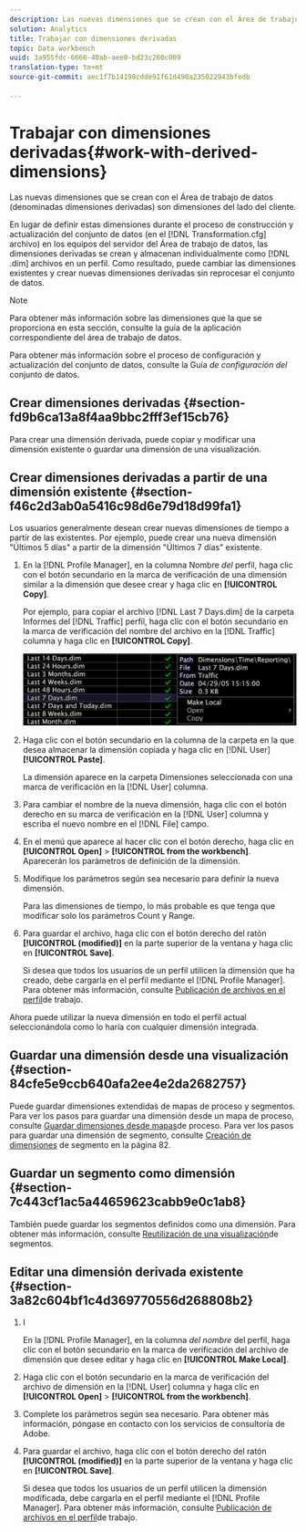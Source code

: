 ```yaml
---
description: Las nuevas dimensiones que se crean con el Área de trabajo de datos (denominadas dimensiones derivadas) son dimensiones del lado del cliente.
solution: Analytics
title: Trabajar con dimensiones derivadas
topic: Data workbench
uuid: 3a955fdc-6666-40ab-aee0-bd23c260c009
translation-type: tm+mt
source-git-commit: aec1f7b14198cdde91f61d490a235022943bfedb

---
```



# Trabajar con dimensiones derivadas{#work-with-derived-dimensions}

Las nuevas dimensiones que se crean con el Área de trabajo de datos (denominadas dimensiones derivadas) son dimensiones del lado del cliente.

En lugar de definir estas dimensiones durante el proceso de construcción y actualización del conjunto de datos (en el [!DNL Transformation.cfg] archivo) en los equipos del servidor del Área de trabajo de datos, las dimensiones derivadas se crean y almacenan individualmente como [!DNL .dim] archivos en un perfil. Como resultado, puede cambiar las dimensiones existentes y crear nuevas dimensiones derivadas sin reprocesar el conjunto de datos.

>[!NOTE]
>
>Para obtener más información sobre las dimensiones que la que se proporciona en esta sección, consulte la guía de la aplicación correspondiente del área de trabajo de datos.

Para obtener más información sobre el proceso de configuración y actualización del conjunto de datos, consulte la Guía *de configuración del* conjunto de datos.

## Crear dimensiones derivadas {#section-fd9b6ca13a8f4aa9bbc2fff3ef15cb76}

Para crear una dimensión derivada, puede copiar y modificar una dimensión existente o guardar una dimensión de una visualización.

## Crear dimensiones derivadas a partir de una dimensión existente {#section-f46c2d3ab0a5416c98d6e79d18d99fa1}

Los usuarios generalmente desean crear nuevas dimensiones de tiempo a partir de las existentes. Por ejemplo, puede crear una nueva dimensión &quot;Últimos 5 días&quot; a partir de la dimensión &quot;Últimos 7 días&quot; existente.

1. En la [!DNL Profile Manager], en la columna Nombre *del* perfil, haga clic con el botón secundario en la marca de verificación de una dimensión similar a la dimensión que desee crear y haga clic en **[!UICONTROL Copy]**.

   Por ejemplo, para copiar el archivo [!DNL Last 7 Days.dim] de la carpeta Informes del [!DNL Traffic] perfil, haga clic con el botón secundario en la marca de verificación del nombre del archivo en la [!DNL Traffic] columna y haga clic en **[!UICONTROL Copy]**.

   ![](assets/vis_ProfMgr_CopyDimension.png)

1. Haga clic con el botón secundario en la columna de la carpeta en la que desea almacenar la dimensión copiada y haga clic en [!DNL User] **[!UICONTROL Paste]**.

   La dimensión aparece en la carpeta Dimensiones seleccionada con una marca de verificación en la [!DNL User] columna.

1. Para cambiar el nombre de la nueva dimensión, haga clic con el botón derecho en su marca de verificación en la [!DNL User] columna y escriba el nuevo nombre en el [!DNL File] campo.
1. En el menú que aparece al hacer clic con el botón derecho, haga clic en **[!UICONTROL Open]** > **[!UICONTROL from the workbench]**. Aparecerán los parámetros de definición de la dimensión.
1. Modifique los parámetros según sea necesario para definir la nueva dimensión.

   Para las dimensiones de tiempo, lo más probable es que tenga que modificar solo los parámetros Count y Range.

1. Para guardar el archivo, haga clic con el botón derecho del ratón **[!UICONTROL (modified)]** en la parte superior de la ventana y haga clic en **[!UICONTROL Save]**.

   Si desea que todos los usuarios de un perfil utilicen la dimensión que ha creado, debe cargarla en el perfil mediante el [!DNL Profile Manager]. Para obtener más información, consulte [Publicación de archivos en el perfil](../../../../home/c-get-started/c-admin-intrf/c-prof-mgr/t-pub-files-wkg-prof.md#task-a0106e010c834d16bd60eef4721b6af9)de trabajo.

Ahora puede utilizar la nueva dimensión en todo el perfil actual seleccionándola como lo haría con cualquier dimensión integrada.

## Guardar una dimensión desde una visualización {#section-84cfe5e9ccb640afa2ee4e2da2682757}

Puede guardar dimensiones extendidas de mapas de proceso y segmentos. Para ver los pasos para guardar una dimensión desde un mapa de proceso, consulte [Guardar dimensiones desde mapas](../../../../home/c-get-started/c-analysis-vis/c-proc-maps/t-dim-proc-maps.md#task-44d9e555d4a944e6aa81993eef703051)de proceso. Para ver los pasos para guardar una dimensión de segmento, consulte [Creación de dimensiones](../../../../home/c-get-started/c-analysis-vis/c-seg/c-create-seg-dim.md#concept-70b363edcad14185ba8051646ad3d44e) de segmento en la página 82.

## Guardar un segmento como dimensión {#section-7c443cf1ac5a44659623cabb9e0c1ab8}

También puede guardar los segmentos definidos como una dimensión. Para obtener más información, consulte [Reutilización de una visualización](../../../../home/c-get-started/c-analysis-vis/c-seg/c-reuse-seg-vis.md#concept-a8a607bd415d404a83c32a26b804cbdc)de segmentos.

## Editar una dimensión derivada existente {#section-3a82c604bf1c4d369770556d268808b2}

1. I

   En la [!DNL Profile Manager], en la columna *del nombre* del perfil, haga clic con el botón secundario en la marca de verificación del archivo de dimensión que desee editar y haga clic en **[!UICONTROL Make Local]**.
1. Haga clic con el botón secundario en la marca de verificación del archivo de dimensión en la [!DNL User] columna y haga clic en **[!UICONTROL Open]** > **[!UICONTROL from the workbench]**.
1. Complete los parámetros según sea necesario. Para obtener más información, póngase en contacto con los servicios de consultoría de Adobe.
1. Para guardar el archivo, haga clic con el botón derecho del ratón **[!UICONTROL (modified)]** en la parte superior de la ventana y haga clic en **[!UICONTROL Save]**.

   Si desea que todos los usuarios de un perfil utilicen la dimensión modificada, debe cargarla en el perfil mediante el [!DNL Profile Manager]. Para obtener más información, consulte [Publicación de archivos en el perfil](../../../../home/c-get-started/c-admin-intrf/c-prof-mgr/t-pub-files-wkg-prof.md#task-a0106e010c834d16bd60eef4721b6af9)de trabajo.

